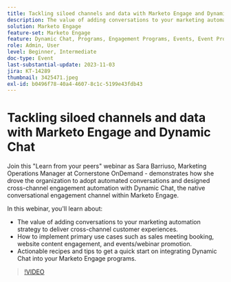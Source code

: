 ```yaml
---
title: Tackling siloed channels and data with Marketo Engage and Dynamic Chat
description: The value of adding conversations to your marketing automation strategy to deliver cross-channel customer experiences.  How to implement primary use cases such as sales meeting booking, website content engagement, and events/webinar promotion.  Actionable recipes and tips to get a quick start on integrating Dynamic Chat into your Marketo Engage programs.
solution: Marketo Engage
feature-set: Marketo Engage
feature: Dynamic Chat, Programs, Engagement Programs, Events, Event Programs
role: Admin, User
level: Beginner, Intermediate
doc-type: Event
last-substantial-update: 2023-11-03
jira: KT-14289
thumbnail: 3425471.jpeg
exl-id: b0496f78-40a4-4607-8c1c-5199e43fdb43
---
```

# Tackling siloed channels and data with Marketo Engage and Dynamic Chat

Join this "Learn from your peers" webinar as Sara Barriuso, Marketing Operations Manager at Cornerstone OnDemand - demonstrates how she drove the organization to adopt automated conversations and designed cross-channel engagement automation with Dynamic Chat, the native conversational engagement channel within Marketo Engage.

In this webinar, you'll learn about:

* The value of adding conversations to your marketing automation strategy to deliver cross-channel customer experiences.
* How to implement primary use cases such as sales meeting booking, website content engagement, and events/webinar promotion.
* Actionable recipes and tips to get a quick start on integrating Dynamic Chat into your Marketo Engage programs.

>[!VIDEO](https://video.tv.adobe.com/v/3425471/?learn=on)
